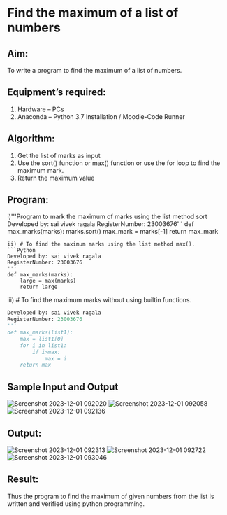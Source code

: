 # Find the maximum of a list of numbers
## Aim:
To write a program to find the maximum of a list of numbers.
## Equipment’s required:
1.	Hardware – PCs
2.	Anaconda – Python 3.7 Installation / Moodle-Code Runner
## Algorithm:
1.	Get the list of marks as input
2.	Use the sort() function or max() function or use the for loop to find the maximum mark.
3.	Return the maximum value
## Program:

i)'''Program to mark the maximum of marks using the list method sort
Developed by: sai vivek ragala
RegisterNumber: 23003676''' 
def max_marks(marks):
    marks.sort()
    max_mark = marks[-1]
    return max_mark
```
ii)	# To find the maximum marks using the list method max().
```Python
Developed by: sai vivek ragala
RegisterNumber: 23003676
'''
def max_marks(marks):
    large = max(marks)
    return large
```
iii) # To find the maximum marks without using builtin functions.
```Python
Developed by: sai vivek ragala
RegisterNumber: 23003676
'''
def max_marks(list1):
    max = list1[0]
    for i in list1:
        if i>max:
            max = i
    return max        
```
## Sample Input and Output
![Screenshot 2023-12-01 092020](https://github.com/RAGALASAIVIVEK/FindMaximum/assets/144979718/fd74e29c-4035-4f9b-8b7e-67e866fb8008)
![Screenshot 2023-12-01 092058](https://github.com/RAGALASAIVIVEK/FindMaximum/assets/144979718/8fd3e604-bd40-4f90-8173-c388a6c0cd42)
![Screenshot 2023-12-01 092136](https://github.com/RAGALASAIVIVEK/FindMaximum/assets/144979718/4a618bc2-95eb-4535-aa28-3207443b4460)


## Output:
![Screenshot 2023-12-01 092313](https://github.com/RAGALASAIVIVEK/FindMaximum/assets/144979718/d2091eb8-8386-43f4-bcb6-8bfb523eeb09)
![Screenshot 2023-12-01 092722](https://github.com/RAGALASAIVIVEK/FindMaximum/assets/144979718/1134e5bc-7ca3-4366-adb2-36fc23300616)
![Screenshot 2023-12-01 093046](https://github.com/RAGALASAIVIVEK/FindMaximum/assets/144979718/f3ffcf8a-6361-49b9-9bce-a890c151ea53)

## Result:
Thus the program to find the maximum of given numbers from the list is written and verified using python programming.
